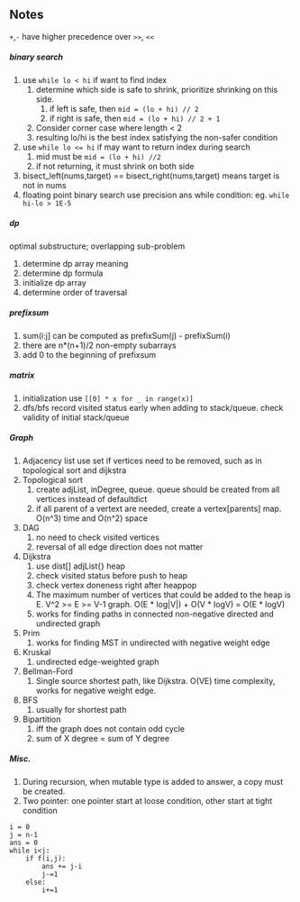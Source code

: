 ## Notes
`+`,`-` have higher precedence over `>>`, `<<`


##### binary search
1. use `while lo < hi` if want to find index
    1. determine which side is safe to shrink, prioritize shrinking on this side.
        1. if left is safe, then `mid = (lo + hi) // 2`
        2. if right is safe, then `mid = (lo + hi) // 2 + 1`
    2. Consider corner case where length < 2
    3. resulting lo/hi is the best index satisfying the non-safer condition
2. use `while lo <= hi` if may want to return index during search
    1. mid must be `mid = (lo + hi) //2`
    2. if not returning, it must shrink on both side
3. bisect_left(nums,target) == bisect_right(nums,target) means target is not in nums
4. floating point binary search use precision ans while condition: eg. `while hi-lo > 1E-5`


##### dp
optimal substructure; overlapping sub-problem
1. determine dp array meaning
2. determine dp formula
3. initialize dp array
4. determine order of traversal

##### prefixsum
1. sum(i:j] can be computed  as prefixSum(j) - prefixSum(i)
2. there are n*(n+1)/2 non-empty subarrays
3. add 0 to the beginning of prefixsum


##### matrix
1. initialization use `[[0] * x for _ in range(x)]`
2. dfs/bfs record visited status early when adding to stack/queue. check validity of initial stack/queue

##### Graph
1. Adjacency list use set if vertices need to be removed, such as in topological sort and dijkstra
2. Topological sort
    1. create adjList, inDegree, queue. queue should be created from all vertices instead of defaultdict
    2. if all parent of a vertext are needed, create a vertex[parents] map.  O(n^3) time and O(n^2) space
3. DAG
    1. no need to check visited vertices
    2. reversal of all edge direction does not matter
4. Dijkstra
    1. use dist[] adjList{} heap
    2. check visited status before push to heap
    3. check vertex doneness right after heappop
    4. The maximum number of vertices that could be added to the heap is E. V^2 >= E >= V-1 graph. O(E * log|V|) + O(V * logV) = O(E * logV)
    5. works for finding paths in connected non-negative directed and undirected graph
5. Prim
    1. works for finding MST in undirected with negative weight edge
6. Kruskal
    1. undirected edge-weighted graph
7. Bellman-Ford
    1. Single source shortest path, like Dijkstra. O(VE) time complexity, works for negative weight edge.
7. BFS
    1. usually for shortest path
8. Bipartition
    1. iff the graph does not contain odd cycle
    2. sum of X degree = sum of Y degree

##### Misc.
1. During recursion, when mutable type is added to answer, a copy must be created.
2. Two pointer: one pointer start at loose condition, other start at tight condition
```
i = 0
j = n-1
ans = 0
while i<j:
    if f(i,j):
        ans += j-i
        j-=1
    else:
        i+=1
```